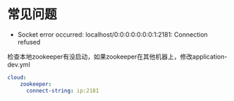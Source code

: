 # 常见问题

- Socket error occurred: localhost/0:0:0:0:0:0:0:1:2181: Connection refused

检查本地zookeeper有没启动，如果zookeeper在其他机器上，修改application-dev.yml

```yaml
cloud:
    zookeeper:
      connect-string: ip:2181
```

